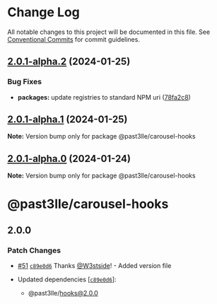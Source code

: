 # Change Log

All notable changes to this project will be documented in this file.
See [Conventional Commits](https://conventionalcommits.org) for commit guidelines.

## [2.0.1-alpha.2](https://github.com/PAST3LLE/monorepo/compare/@past3lle/carousel-hooks@2.0.1-alpha.1...@past3lle/carousel-hooks@2.0.1-alpha.2) (2024-01-25)


### Bug Fixes

* **packages:** update registries to standard NPM uri ([78fa2c8](https://github.com/PAST3LLE/monorepo/commit/78fa2c870d2458a22fa0109a2aa29fde94b1cb64))





## [2.0.1-alpha.1](https://github.com/PAST3LLE/monorepo/compare/@past3lle/carousel-hooks@2.0.1-alpha.0...@past3lle/carousel-hooks@2.0.1-alpha.1) (2024-01-25)

**Note:** Version bump only for package @past3lle/carousel-hooks





## [2.0.1-alpha.0](https://github.com/PAST3LLE/monorepo/compare/@past3lle/carousel-hooks@2.0.0-alpha.3...@past3lle/carousel-hooks@2.0.1-alpha.0) (2024-01-24)

**Note:** Version bump only for package @past3lle/carousel-hooks





# @past3lle/carousel-hooks

## 2.0.0

### Patch Changes

- [#51](https://github.com/PAST3LLE/monorepo/pull/51) [`c89e0d6`](https://github.com/PAST3LLE/monorepo/commit/c89e0d68f2bcadfd418e04737b5ba1416d714796) Thanks [@W3stside](https://github.com/W3stside)! - Added version file

- Updated dependencies [[`c89e0d6`](https://github.com/PAST3LLE/monorepo/commit/c89e0d68f2bcadfd418e04737b5ba1416d714796)]:
  - @past3lle/hooks@2.0.0
